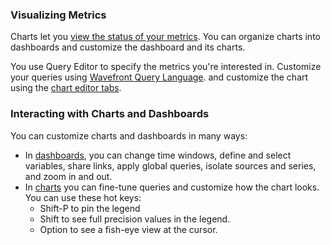 ### Visualizing Metrics

Charts let you [view the status of your metrics](http://docs.wavefront.com/ui_examine_data.html). You can organize charts into dashboards and customize the dashboard and its charts.

You use Query Editor to specify the metrics you're interested in. Customize your queries using [Wavefront Query Language](https://docs.wavefront.com/query_language_reference.html). and customize the chart using the [chart editor tabs](http://docs.wavefront.com/ui_chart_reference.html).

### Interacting with Charts and Dashboards

You can customize charts and dashboards in many ways:
* In [dashboards](http://docs.wavefront.com/ui_dashboards.html), you can change time windows, define and select variables, share links, apply global queries, isolate sources and series, and zoom in and out.
* In [charts](http://docs.wavefront.com/ui_charts.html) you can fine-tune queries and customize how the chart looks. You can use these hot keys:
  - Shift-P to pin the legend
  - Shift to see full precision values in the legend.
  - Option to see a fish-eye view at the cursor.
